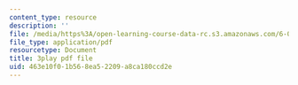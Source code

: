 ```yaml
---
content_type: resource
description: ''
file: /media/https%3A/open-learning-course-data-rc.s3.amazonaws.com/6-046j-design-and-analysis-of-algorithms-spring-2015/463e10f01b568ea52209a8ca180ccd2e_0CdxkgAjsDA.pdf
file_type: application/pdf
resourcetype: Document
title: 3play pdf file
uid: 463e10f0-1b56-8ea5-2209-a8ca180ccd2e
---
```

